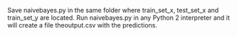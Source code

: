 Save naivebayes.py in the same folder where train_set_x, test_set_x and train_set_y are located. Run naivebayes.py in any Python 2 interpreter and it will create a file theoutput.csv with the predictions.